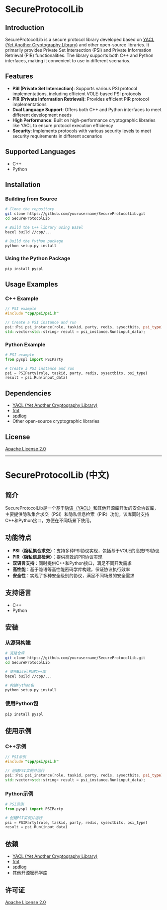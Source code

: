 # SecureProtocolLib

## Introduction

SecureProtocolLib is a secure protocol library developed based on [YACL (Yet Another Cryptography Library)](https://github.com/secretflow/yacl) and other open-source libraries. It primarily provides Private Set Intersection (PSI) and Private Information Retrieval (PIR) functionalities. The library supports both C++ and Python interfaces, making it convenient to use in different scenarios.

## Features

- **PSI (Private Set Intersection)**: Supports various PSI protocol implementations, including efficient VOLE-based PSI protocols
- **PIR (Private Information Retrieval)**: Provides efficient PIR protocol implementations
- **Dual Language Support**: Offers both C++ and Python interfaces to meet different development needs
- **High Performance**: Built on high-performance cryptographic libraries like YACL to ensure protocol execution efficiency
- **Security**: Implements protocols with various security levels to meet security requirements in different scenarios

## Supported Languages

- C++
- Python

## Installation

### Building from Source

```bash
# Clone the repository
git clone https://github.com/yourusername/SecureProtocolLib.git
cd SecureProtocolLib

# Build the C++ library using Bazel
bazel build //cpp/...

# Build the Python package
python setup.py install
```

### Using the Python Package

```bash
pip install pyspl
```

## Usage Examples

### C++ Example

```cpp
// PSI example
#include "cpp/psi/psi.h"

// Create a PSI instance and run
psi::Psi psi_instance(role, taskid, party, redis, sysectbits, psi_type);
std::vector<std::string> result = psi_instance.Run(input_data);
```

### Python Example

```python
# PSI example
from pyspl import PSIParty

# Create a PSI instance and run
psi = PSIParty(role, taskid, party, redis, sysectbits, psi_type)
result = psi.Run(input_data)
```

## Dependencies

- [YACL (Yet Another Cryptography Library)](https://github.com/secretflow/yacl)
- [fmt](https://github.com/fmtlib/fmt)
- [spdlog](https://github.com/gabime/spdlog)
- Other open-source cryptographic libraries

## License

[Apache License 2.0](LICENSE)

---

# SecureProtocolLib (中文)

## 简介

SecureProtocolLib是一个基于[隐语（YACL）](https://github.com/secretflow/yacl)和其他开源库开发的安全协议库，主要提供隐私集合求交（PSI）和隐私信息检索（PIR）功能。该库同时支持C++和Python接口，方便在不同场景下使用。

## 功能特点

- **PSI（隐私集合求交）**：支持多种PSI协议实现，包括基于VOLE的高效PSI协议
- **PIR（隐私信息检索）**：提供高效的PIR协议实现
- **双语言支持**：同时提供C++和Python接口，满足不同开发需求
- **高性能**：基于隐语等高性能密码学库构建，保证协议执行效率
- **安全性**：实现了多种安全级别的协议，满足不同场景的安全需求

## 支持语言

- C++
- Python

## 安装

### 从源码构建

```bash
# 克隆仓库
git clone https://github.com/yourusername/SecureProtocolLib.git
cd SecureProtocolLib

# 使用Bazel构建C++库
bazel build //cpp/...

# 构建Python包
python setup.py install
```

### 使用Python包

```bash
pip install pyspl
```

## 使用示例

### C++示例

```cpp
// PSI示例
#include "cpp/psi/psi.h"

// 创建PSI实例并运行
psi::Psi psi_instance(role, taskid, party, redis, sysectbits, psi_type);
std::vector<std::string> result = psi_instance.Run(input_data);
```

### Python示例

```python
# PSI示例
from pyspl import PSIParty

# 创建PSI实例并运行
psi = PSIParty(role, taskid, party, redis, sysectbits, psi_type)
result = psi.Run(input_data)
```

## 依赖

- [YACL (Yet Another Cryptography Library)](https://github.com/secretflow/yacl)
- [fmt](https://github.com/fmtlib/fmt)
- [spdlog](https://github.com/gabime/spdlog)
- 其他开源密码学库

## 许可证

[Apache License 2.0](LICENSE)
